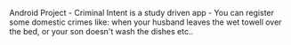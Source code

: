 Android Project - Criminal Intent is a study driven app - You can register some domestic crimes like: when your husband leaves the wet towell over the bed, or your son doesn't wash the dishes etc..
